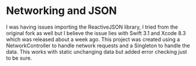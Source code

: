 # Networking and JSON
I was having issues importing the ReactiveJSON library, I tried from the original fork as well but I believe the issue lies with Swift 3.1 and Xcode 8.3 which was released about a week ago. This project was created using a NetworkController to handle network requests and a Singleton to handle the data. This works with static unchanging data but added error checking just to be sure.
